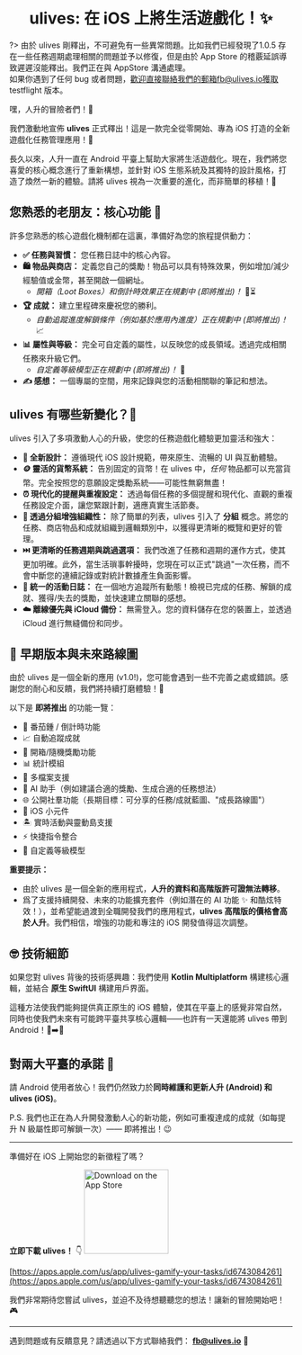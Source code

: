 <h1 align="center" padding="100">ulives: 在 iOS 上將生活遊戲化！✨</h1>

?> 由於 ulives 剛釋出，不可避免有一些異常問題。比如我們已經發現了1.0.5 存在一些任務週期處理相關的問題並予以修復，但是由於 App Store 的稽覈延誤導致遲遲沒能釋出。我們正在與 AppStore 溝通處理。<br/> 如果你遇到了任何 bug 或者問題，歡迎直接聯絡我們的郵箱fb@ulives.io獲取 testflight 版本。

嘿，人升的冒險者們！👋

我們激動地宣佈 **ulives** 正式釋出！這是一款完全從零開始、專為 iOS 打造的全新遊戲化任務管理應用！🎉

長久以來，人升一直在 Android 平臺上幫助大家將生活遊戲化。現在，我們將您喜愛的核心概念進行了重新構想，並針對 iOS 生態系統及其獨特的設計風格，打造了煥然一新的體驗。請將 ulives 視為一次重要的進化，而非簡單的移植！🚀

## 您熟悉的老朋友：核心功能 👯

許多您熟悉的核心遊戲化機制都在這裏，準備好為您的旅程提供動力：

*   **✅ 任務與習慣：** 您任務日誌中的核心內容。
*   **🛍️ 物品與商店：** 定義您自己的獎勵！物品可以具有特殊效果，例如增加/減少經驗值或金幣，甚至開啟一個網址。
    *   *開箱（Loot Boxes）和倒計時效果正在規劃中 (即將推出)！* 🎁⏳
*   **🏆 成就：** 建立里程碑來慶祝您的勝利。
    *   *自動追蹤進度解鎖條件（例如基於應用內進度）正在規劃中 (即將推出)！* 📈
*   **📊 屬性與等級：** 完全可自定義的屬性，以反映您的成長領域。透過完成相關任務來升級它們。
    *   *自定義等級模型正在規劃中 (即將推出)！* 🧬
*   **✍️ 感想：** 一個專屬的空間，用來記錄與您的活動相關聯的筆記和想法。

## ulives 有哪些新變化？🤔

ulives 引入了多項激動人心的升級，使您的任務遊戲化體驗更加靈活和強大：

*   **🎨 全新設計：** 遵循現代 iOS 設計規範，帶來原生、流暢的 UI 與互動體驗。
*   **🪙 靈活的貨幣系統：** 告別固定的貨幣！在 ulives 中，*任何* 物品都可以充當貨幣。完全按照您的意願設定獎勵系統——可能性無窮無盡！
*   **⏰ 現代化的提醒與重複設定：** 透過每個任務的多個提醒和現代化、直觀的重複任務設定介面，讓您緊跟計劃，適應真實生活節奏。
*   **📂 透過分組增強組織性：** 除了簡單的列表，ulives 引入了 **分組** 概念。將您的任務、商店物品和成就組織到邏輯類別中，以獲得更清晰的概覽和更好的管理。
*   **⏭️ 更清晰的任務週期與跳過選項：** 我們改進了任務和週期的運作方式，使其更加明確。此外，當生活瑣事幹擾時，您現在可以正式"跳過"一次任務，而不會中斷您的連續記錄或對統計數據產生負面影響。
*   **📜 統一的活動日誌：** 在一個地方追蹤所有動態！檢視已完成的任務、解鎖的成就、獲得/失去的獎勵，並快速建立關聯的感想。
*   **☁️ 離線優先與 iCloud 備份：** 無需登入。您的資料儲存在您的裝置上，並透過 iCloud 進行無縫備份和同步。

## 🌱 早期版本與未來路線圖

由於 ulives 是一個全新的應用 (v1.0!)，您可能會遇到一些不完善之處或錯誤。感謝您的耐心和反饋，我們將持續打磨體驗！🙏

以下是 **即將推出** 的功能一覽：

*   🍅 番茄鍾 / 倒計時功能
*   📈 自動追蹤成就
*   🎁 開箱/隨機獎勵功能
*   📊 統計模組
*   👥 多檔案支援
*   🤖 AI 助手（例如建議合適的獎勵、生成合適的任務想法）
*   🌐 公開社羣功能（長期目標：可分享的任務/成就藍圖、"成長路線圖"）
*   📱 iOS 小元件
*   🏝️ 實時活動與靈動島支援
*   ⚡ 快捷指令整合
*   🧬 自定義等級模型

**重要提示：**

*   由於 ulives 是一個全新的應用程式，**人升的資料和高階版許可證無法轉移**。
*   爲了支援持續開發、未來的功能擴充套件（例如潛在的 AI 功能 ✨ 和酷炫特效！），並希望能過渡到全職開發我們的應用程式，**ulives 高階版的價格會高於人升**。我們相信，增強的功能和專注的 iOS 開發值得這次調整。

## 🤓 技術細節

如果您對 ulives 背後的技術感興趣：我們使用 **Kotlin Multiplatform** 構建核心邏輯，並結合 **原生 SwiftUI** 構建用戶界面。

這種方法使我們能夠提供真正原生的 iOS 體驗，使其在平臺上的感覺非常自然，同時也使我們未來有可能跨平臺共享核心邏輯——也許有一天還能將 ulives 帶到 Android！🤖➡️🍏

## 對兩大平臺的承諾 💪

請 Android 使用者放心！我們仍然致力於**同時維護和更新人升 (Android) 和 ulives (iOS)**。

P.S. 我們也正在為人升開發激動人心的新功能，例如可重複達成的成就（如每提升 N 級屬性即可解鎖一次）—— 即將推出！😉

---

準備好在 iOS 上開始您的新徵程了嗎？

**立即下載 ulives！** 👇
[<img src="https://developer.apple.com/assets/elements/badges/download-on-the-app-store.svg" alt="Download on the App Store" width="150">](https://apps.apple.com/us/app/ulives-gamify-your-tasks/id6743084261)

[https://apps.apple.com/us/app/ulives-gamify-your-tasks/id6743084261](https://apps.apple.com/us/app/ulives-gamify-your-tasks/id6743084261)

我們非常期待您嘗試 ulives，並迫不及待想聽聽您的想法！讓新的冒險開始吧！🎮

---

遇到問題或有反饋意見？請透過以下方式聯絡我們： **fb@ulives.io** 📧 
